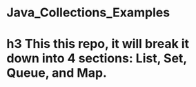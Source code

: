 # Java_Collections_Examples
# h3 This this repo, it will break it down into 4 sections: List, Set, Queue, and Map. 
